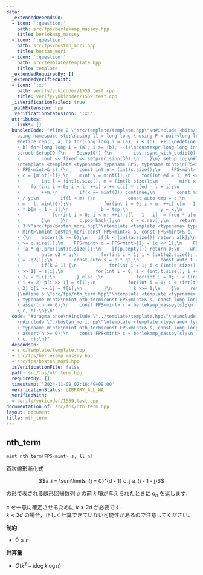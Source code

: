 ```yaml
---
data:
  _extendedDependsOn:
  - icon: ':question:'
    path: src/fps/berlekamp_massey.hpp
    title: berlekamp_massey
  - icon: ':question:'
    path: src/fps/bostan_mori.hpp
    title: bostan_mori
  - icon: ':question:'
    path: src/template/template.hpp
    title: template
  _extendedRequiredBy: []
  _extendedVerifiedWith:
  - icon: ':x:'
    path: verify/yukicoder/1559.test.cpp
    title: verify/yukicoder/1559.test.cpp
  _isVerificationFailed: true
  _pathExtension: hpp
  _verificationStatusIcon: ':x:'
  attributes:
    links: []
  bundledCode: "#line 2 \"src/template/template.hpp\"\n#include <bits/stdc++.h>\n\
    using namespace std;\nusing ll = long long;\nusing P = pair<long long, long long>;\n\
    #define rep(i, a, b) for(long long i = (a); i < (b); ++i)\n#define rrep(i, a,\
    \ b) for(long long i = (a); i >= (b); --i)\nconstexpr long long inf = 4e18;\n\
    struct SetupIO {\n    SetupIO() {\n        ios::sync_with_stdio(0);\n        cin.tie(0);\n\
    \        cout << fixed << setprecision(30);\n    }\n} setup_io;\n#line 3 \"src/fps/berlekamp_massey.hpp\"\
    \ntemplate <template <typename> typename FPS, typename mint>\nFPS<mint> berlekamp_massey(const\
    \ FPS<mint>& s) {\n    const int n = (int)s.size();\n    FPS<mint> b = {mint(-1)},\
    \ c = {mint(-1)};\n    mint y = mint(1);\n    for(int ed = 1; ed <= n; ++ed) {\n\
    \        int l = (int)c.size(), m = (int)b.size();\n        mint x = 0;\n    \
    \    for(int i = 0; i < l; ++i) x += c[i] * s[ed - l + i];\n        b.emplace_back(0);\n\
    \        ++m;\n        if(x == mint(0)) continue;\n        const mint freq = x\
    \ / y;\n        if(l < m) {\n            const auto tmp = c;\n            c.insert(begin(c),\
    \ m - l, mint(0));\n            for(int i = 0; i < m; ++i) c[m - 1 - i] -= freq\
    \ * b[m - 1 - i];\n            b = tmp;\n            y = x;\n        } else {\n\
    \            for(int i = 0; i < m; ++i) c[l - 1 - i] -= freq * b[m - 1 - i];\n\
    \        }\n    }\n    c.pop_back();\n    c = c.rev();\n    return c;\n}\n#line\
    \ 3 \"src/fps/bostan_mori.hpp\"\ntemplate <template <typename> typename FPS, typename\
    \ mint>\nmint bostan_mori(const FPS<mint>& a, const FPS<mint>& c, long long k)\
    \ {\n    assert(k >= 0);\n    if(k < (int)a.size()) return a[k];\n    assert(a.size()\
    \ >= c.size());\n    FPS<mint> q = FPS<mint>{1} - (c << 1);\n    FPS<mint> p =\
    \ (a * q).pre((int)c.size());\n    if(p.empty()) return 0;\n    while(k > 0) {\n\
    \        auto q2 = q;\n        for(int i = 1; i < (int)q2.size(); i += 2) q2[i]\
    \ = -q2[i];\n        const auto s = p * q2;\n        const auto t = q * q2;\n\
    \        if(k & 1) {\n            for(int i = 1; i < (int)s.size(); i += 2) p[i\
    \ >> 1] = s[i];\n            for(int i = 0; i < (int)t.size(); i += 2) q[i >>\
    \ 1] = t[i];\n        } else {\n            for(int i = 0; i < (int)s.size();\
    \ i += 2) p[i >> 1] = s[i];\n            for(int i = 0; i < (int)t.size(); i +=\
    \ 2) q[i >> 1] = t[i];\n        }\n        k >>= 1;\n    }\n    return p[0];\n\
    }\n#line 5 \"src/fps/nth_term.hpp\"\ntemplate <template <typename> typename FPS,\
    \ typename mint>\nmint nth_term(const FPS<mint>& s, const long long n) {\n   \
    \ assert(n >= 0);\n    const FPS<mint> c = berlekamp_massey(s);\n    return bostan_mori(s,\
    \ c, n);\n}\n"
  code: "#pragma once\n#include \"../template/template.hpp\"\n#include \"./berlekamp_massey.hpp\"\
    \n#include \"./bostan_mori.hpp\"\ntemplate <template <typename> typename FPS,\
    \ typename mint>\nmint nth_term(const FPS<mint>& s, const long long n) {\n   \
    \ assert(n >= 0);\n    const FPS<mint> c = berlekamp_massey(s);\n    return bostan_mori(s,\
    \ c, n);\n}"
  dependsOn:
  - src/template/template.hpp
  - src/fps/berlekamp_massey.hpp
  - src/fps/bostan_mori.hpp
  isVerificationFile: false
  path: src/fps/nth_term.hpp
  requiredBy: []
  timestamp: '2024-11-09 02:16:49+09:00'
  verificationStatus: LIBRARY_ALL_WA
  verifiedWith:
  - verify/yukicoder/1559.test.cpp
documentation_of: src/fps/nth_term.hpp
layout: document
title: nth_term
---
```


## nth_term

```cpp
mint nth_term(FPS<mint> s, ll n)
```

斉次線形漸化式

$$a_i = \sum\limits_{j = 0}^{d - 1} c_j a_{i - 1 - j}$$

の形で表される線形回帰数列 $a$ の前 $k$ 項が与えられたときに $a_n$ を返します．

$c$ を一意に確定させるために $k \geq 2d$ が必要です．<br>
$k < 2d$ の場合，正しく計算できていない可能性があるので注意してください．

**制約**

- $0 \leq n$

**計算量**

- $O(k^2 + k \log k \log n)$
